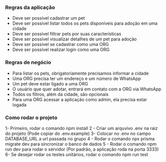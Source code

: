 ### Regras da aplicação

- Deve ser possível cadastrar um pet
- Deve ser possível listar todos os pets disponíveis para adoção em uma cidade
- Deve ser possível filtrar pets por suas características
- Deve ser possível visualizar detalhes de um pet para adoção
- Deve ser possível se cadastrar como uma ORG
- Deve ser possível realizar login como uma ORG

### Regras de negócio

- Para listar os pets, obrigatoriamente precisamos informar a cidade
- Uma ORG precisa ter um endereço e um número de WhatsApp
- Um pet deve estar ligado a uma ORG
- O usuário que quer adotar, entrará em contato com a ORG via WhatsApp
- Todos os filtros, além da cidade, são opcionais
- Para uma ORG acessar a aplicação como admin, ela precisa estar logada


### Como rodar o projeto

1- Primeiro, rodar o comando npm install
2 - Criar um arquvivo .env na raiz do projeto (Pode copiar do .env.example)
3-  Colocar no .env no campo DATABASE_URL a url passada no grupo
4 - Rodar o comando npx prisma migrate dev para sincronizar o banco de dados
5 - Rodar o comando npm run dev para rodar o servidor (Por padrão, a aplicação roda na porta 3333)
6- Se desejar rodar os testes unitários, rodar o comando npm run test